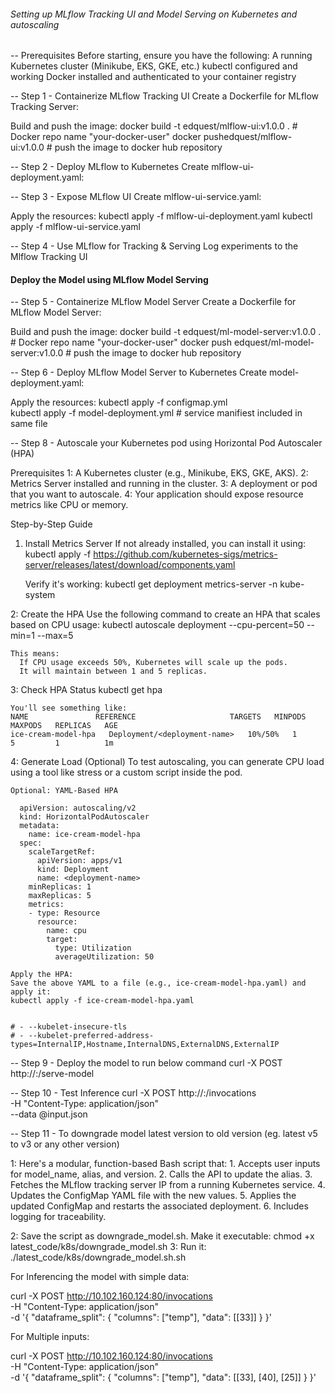 ###### Setting up MLflow Tracking UI and Model Serving on Kubernetes and autoscaling


-- Prerequisites
   Before starting, ensure you have the following:
      A running Kubernetes cluster (Minikube, EKS, GKE, etc.)
      kubectl configured and working
      Docker installed and authenticated to your container registry

-- Step 1 - Containerize MLflow Tracking UI
    Create a Dockerfile for MLflow Tracking Server:

  Build and push the image:
    docker build -t edquest/mlflow-ui:v1.0.0 .  # Docker repo name "your-docker-user"
    docker pushedquest/mlflow-ui:v1.0.0  # push the image to docker hub repository

-- Step 2 - Deploy MLflow to Kubernetes
    Create mlflow-ui-deployment.yaml:

-- Step 3 - Expose MLflow UI
    Create mlflow-ui-service.yaml:

  Apply the resources:
    kubectl apply -f mlflow-ui-deployment.yaml
    kubectl apply -f mlflow-ui-service.yaml

-- Step 4 - Use MLflow for Tracking & Serving
    Log experiments to the Mlflow Tracking UI

#### Deploy the Model using MLflow Model Serving

-- Step 5 - Containerize MLflow Model Server
    Create a Dockerfile for MLflow Model Server:
 
  Build and push the image:
    docker build -t  edquest/ml-model-server:v1.0.0 .  # Docker repo name "your-docker-user"
    docker push  edquest/ml-model-server:v1.0.0  # push the image to docker hub repository

-- Step 6 - Deploy MLflow Model Server to Kubernetes
    Create model-deployment.yaml:

  Apply the resources:
    kubectl apply -f configmap.yml  
    kubectl apply -f model-deployment.yml  # service manifiest included in same file

-- Step 8 - Autoscale your Kubernetes pod using Horizontal Pod Autoscaler (HPA)

  Prerequisites
    1: A Kubernetes cluster (e.g., Minikube, EKS, GKE, AKS).
    2: Metrics Server installed and running in the cluster.
    3: A deployment or pod that you want to autoscale.
    4: Your application should expose resource metrics like CPU or memory.

  Step-by-Step Guide
  1. Install Metrics Server
     If not already installed, you can install it using:
     kubectl apply -f https://github.com/kubernetes-sigs/metrics-server/releases/latest/download/components.yaml
    
     Verify it's working:
     kubectl get deployment metrics-server -n kube-system

  2: Create the HPA
    Use the following command to create an HPA that scales based on CPU usage:
    kubectl autoscale deployment <your deployment-name> --cpu-percent=50 --min=1 --max=5

    This means:
      If CPU usage exceeds 50%, Kubernetes will scale up the pods.
      It will maintain between 1 and 5 replicas.
  
  3: Check HPA Status
    kubectl get hpa

    You'll see something like:
    NAME               REFERENCE                     TARGETS   MINPODS   MAXPODS   REPLICAS   AGE
    ice-cream-model-hpa   Deployment/<deployment-name>   10%/50%   1         5         1          1m

  4: Generate Load (Optional)
     To test autoscaling, you can generate CPU load using a tool like stress or a custom script inside the pod.  

    Optional: YAML-Based HPA

      apiVersion: autoscaling/v2
      kind: HorizontalPodAutoscaler
      metadata:
        name: ice-cream-model-hpa
      spec:
        scaleTargetRef:
          apiVersion: apps/v1
          kind: Deployment
          name: <deployment-name>
        minReplicas: 1
        maxReplicas: 5
        metrics:
        - type: Resource
          resource:
            name: cpu
            target:
              type: Utilization
              averageUtilization: 50

    Apply the HPA:
    Save the above YAML to a file (e.g., ice-cream-model-hpa.yaml) and apply it:
    kubectl apply -f ice-cream-model-hpa.yaml

    
    # - --kubelet-insecure-tls
    # - --kubelet-preferred-address-types=InternalIP,Hostname,InternalDNS,ExternalDNS,ExternalIP

-- Step 9 - Deploy the model to run below command 
    curl -X POST http://<cluster-node-IP>:<nodeport>/serve-model

-- Step 10 - Test Inference
    curl -X POST http://<mlflow-model-service-ip>:<port>/invocations \
      -H "Content-Type: application/json" \
      --data @input.json

-- Step 11 - To downgrade model latest version to old version (eg. latest v5 to v3 or any other version)
   
  1: Here's a modular, function-based Bash script that:
      1. Accepts user inputs for model_name, alias, and version.
      2. Calls the API to update the alias.
      3. Fetches the MLflow tracking server IP from a running Kubernetes service.
      4. Updates the ConfigMap YAML file with the new values.
      5. Applies the updated ConfigMap and restarts the associated deployment.
      6. Includes logging for traceability.

  2:  Save the script as downgrade_model.sh.
      Make it executable:
      chmod +x latest_code/k8s/downgrade_model.sh
  3: Run it:
      ./latest_code/k8s/downgrade_model.sh.sh


For Inferencing the model with simple data:

curl -X POST http://10.102.160.124:80/invocations \
     -H "Content-Type: application/json" \
     -d '{
           "dataframe_split": {
             "columns": ["temp"],
             "data": [[33]]
           }
         }'



For Multiple inputs:

curl -X POST http://10.102.160.124:80/invocations \
     -H "Content-Type: application/json" \
     -d '{
           "dataframe_split": {
             "columns": ["temp"],
             "data": [[33], [40], [25]]
           }
         }'
 
